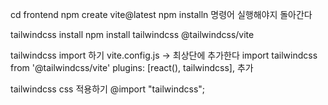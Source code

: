 cd frontend
npm create vite@latest
npm installn 명령어 실행해야지 돌아간다

tailwindcss install
npm install tailwindcss @tailwindcss/vite

tailwindcss import 하기
vite.config.js -> 최상단에 추가한다
import tailwindcss from '@tailwindcss/vite'
  plugins: [react(), tailwindcss], 추가


tailwindcss css 적용하기
@import "tailwindcss";


